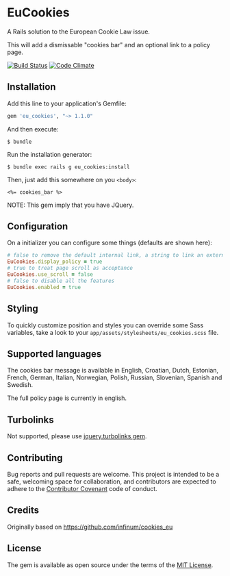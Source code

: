 # EuCookies

A Rails solution to the European Cookie Law issue.

This will add a dismissable "cookies bar" and an optional link to a policy page.

[![Build Status](https://travis-ci.org/freego/eu_cookies.svg)](https://travis-ci.org/freego/eu_cookies)
[![Code Climate](https://codeclimate.com/github/freego/eu_cookies/badges/gpa.svg)](https://codeclimate.com/github/freego/eu_cookies)

## Installation

Add this line to your application's Gemfile:

```ruby
gem 'eu_cookies', "~> 1.1.0"
```

And then execute:

    $ bundle

Run the installation generator:

    $ bundle exec rails g eu_cookies:install

Then, just add this somewhere on you `<body>`:

```erb
<%= cookies_bar %>
```

NOTE: This gem imply that you have JQuery.

## Configuration

On a initializer you can configure some things (defaults are shown here):

```ruby
# false to remove the default internal link, a string to link an external page
EuCookies.display_policy = true
# true to treat page scroll as acceptance
EuCookies.use_scroll = false
# false to disable all the features
EuCookies.enabled = true
```

## Styling

To quickly customize position and styles you can override some Sass variables,
take a look to your `app/assets/stylesheets/eu_cookies.scss` file.

## Supported languages

The cookies bar message is available in English, Croatian, Dutch, Estonian,
French, German, Italian, Norwegian, Polish, Russian, Slovenian, Spanish and Swedish.

The full policy page is currently in english.

## Turbolinks

Not supported, please use [jquery.turbolinks gem](https://github.com/kossnocorp/jquery.turbolinks).

## Contributing

Bug reports and pull requests are welcome. This project is intended to be a safe,
welcoming space for collaboration, and contributors are expected to adhere to the
[Contributor Covenant](contributor-covenant.org) code of conduct.

## Credits

Originally based on https://github.com/infinum/cookies_eu

## License

The gem is available as open source under the terms of the [MIT License](http://opensource.org/licenses/MIT).
